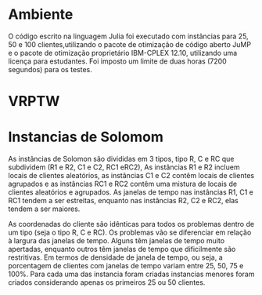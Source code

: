 # Ambiente

O código escrito na linguagem Julia foi executado com  instâncias para 25, 50 e 100 clientes,utilizando o pacote de otimização de código aberto JuMP e o pacote de otimização proprietário IBM-CPLEX 12.10, utilizando uma licença para estudantes. Foi imposto um limite de duas horas (7200 segundos) para os testes.

# VRPTW


# Instancias de Solomom

As instâncias de Solomon são divididas em 3 tipos, tipo R, C e RC que subdividem (R1 e R2, C1 e C2, RC1 eRC2), As instâncias R1 e R2 incluem locais de clientes aleatórios, as instâncias C1 e C2 contêm locais de clientes agrupados e as instâncias RC1 e RC2 contêm uma mistura de locais de clientes aleatórios e agrupados. As janelas de tempo nas instâncias R1, C1 e RC1 tendem a ser estreitas, enquanto nas instâncias R2, C2 e RC2, elas tendem a ser maiores. 

As coordenadas do cliente são idênticas para todos os problemas dentro de um tipo (seja o tipo R, C e RC). Os problemas vão se diferenciar em relação à largura das janelas de tempo. Alguns têm janelas de tempo muito apertadas, enquanto outros têm janelas de tempo que dificilmente são restritivas. Em termos de densidade de janela de tempo, ou seja, a porcentagem de clientes com janelas de tempo variam entre 25, 50, 75 e 100%. Para cada uma das instancia foram criadas instancias menores foram criados considerando apenas os primeiros 25 ou 50 clientes.

